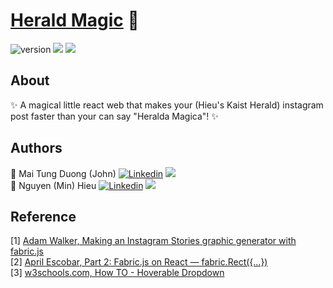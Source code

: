# [Herald Magic](https://min-hieu.github.io/HeraldMagic/) 🧙 
![version](https://img.shields.io/badge/version-1.0-brightgreen) ![](https://img.shields.io/badge/-reactjs-yellowgreen) ![](https://img.shields.io/badge/-fabricjs-yellow)
## About

✨ A magical little react web that makes your (Hieu's Kaist Herald) instagram post faster than your can say "Heralda Magica"! ✨

## Authors

🧑 Mai Tung Duong (John) [![Linkedin](https://i.stack.imgur.com/gVE0j.png)](https://www.linkedin.com/in/tung-duong-john-mai/) [![](https://i.stack.imgur.com/tskMh.png)](https://github.com/john-mai-2605)<br/>
🧙 Nguyen (Min) Hieu [![Linkedin](https://i.stack.imgur.com/gVE0j.png)](https://www.linkedin.com/in/min-hieu/) [![](https://i.stack.imgur.com/tskMh.png)](https://github.com/min-hieu)


## Reference
[1] [ Adam Walker, Making an Instagram Stories graphic generator with fabric.js](https://medium.com/@renduh/making-an-instagram-stories-graphic-generator-with-fabric-js-part-1-eca51d1e8b5d)<br/>
[2] [ April Escobar, Part 2: Fabric.js on React — fabric.Rect({…}) ](https://aprilescobar.medium.com/part-2-fabric-js-on-react-fabric-rect-533c5d8bbe55)<br/>
[3] [ w3schools.com, How TO - Hoverable Dropdown ](https://www.w3schools.com/howto/howto_css_dropdown.asp)<br/>